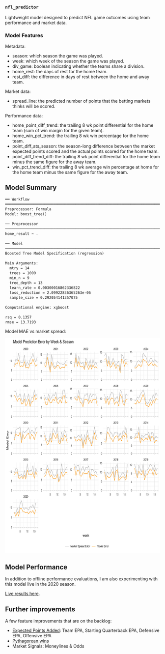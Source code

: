 ### `nfl_predictor`
Lightweight model designed to predict NFL game outcomes using team performance and market data.

### Model Features

Metadata:
- season: which season the game was played.
- week: which week of the season the game was played.
- div_game: boolean indicating whether the teams share a division.
- home_rest: the days of rest for the home team.
- rest_diff: the difference in days of rest between the home and away team.

Market data:
- spread_line: the predicted number of points that the betting markets thinks will be scored.

Performance data:
- home_point_diff_trend: the trailing 8 wk point differential for the home team (sum of win margin for the given team).
- home_win_pct_trend: the trailing 8 wk win percentage for the home team.
- point_diff_ats_season: the season-long difference between the market expected points scored and the actual points scored for the home team. 
- point_diff_trend_diff: the trailing 8 wk point differential for the home team minus the same figure for the away team.
- win_pct_trend_diff: the trailing 8 wk average win percentage at home for the home team minus the same figure for the away team.


Model Summary
----
```
══ Workflow ═════════════════════════════════════════════════════════════════════════════════════
Preprocessor: Formula
Model: boost_tree()

── Preprocessor ─────────────────────────────────────────────────────────────────────────────────
home_result ~ .

── Model ────────────────────────────────────────────────────────────────────────────────────────
Boosted Tree Model Specification (regression)

Main Arguments:
  mtry = 14
  trees = 1000
  min_n = 9
  tree_depth = 13
  learn_rate = 0.00300016862336822
  loss_reduction = 2.09922836365263e-06
  sample_size = 0.292054141357075

Computational engine: xgboost

rsq = 0.1357
rmse = 13.7193
```

Model MAE vs market spread:

<img src="https://github.com/wadefuller/nfl_predictor/blob/main/img/model_error_by_season.jpg" width="700" height="700">

Model Performance
----
In addition to offline performance evaluations, I am also experimenting with this model live in the 2020 season.

[Live results here](httpst://docs.google.com/spreadsheets/d/1xBt9tT3g6OpUco3cZJhfPTVls3azX_ZlFwWvIU3gjMA/edit?usp=sharing).

Further improvements
----
A few feature improvements that are on the backlog:
- [Expected Points Added](https://www.espn.com/nfl/story/_/id/8379024/nfl-explaining-expected-points-metric): Team EPA, Starting Quarterback EPA, Defensive EPA, Offensive EPA
- [Pythagorean wins](http://grantland.com/features/breaking-best-nfl-stats/)
- Market Signals: Moneylines & Odds
